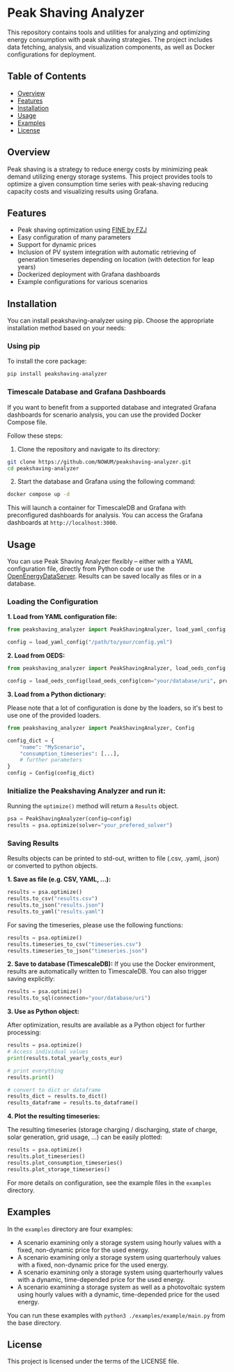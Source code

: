 # Peak Shaving Analyzer

This repository contains tools and utilities for analyzing and optimizing energy consumption with peak shaving strategies. The project includes data fetching, analysis, and visualization components, as well as Docker configurations for deployment.

## Table of Contents

- [Overview](#overview)
- [Features](#features)
- [Installation](#installation)
- [Usage](#usage)
- [Examples](#examples)
- [License](#license)

## Overview

Peak shaving is a strategy to reduce energy costs by minimizing peak demand utilizing energy storage systems. This project provides tools to optimize a given consumption time series with peak-shaving reducing capacity costs and visualizing results using Grafana.

## Features

- Peak shaving optimization using [FINE by FZJ](https://github.com/FZJ-IEK3-VSA/FINE)
- Easy configuration of many parameters
- Support for dynamic prices
- Inclusion of PV system integration with automatic retrieving of generation timeseries depending on location (with detection for leap years)
- Dockerized deployment with Grafana dashboards
- Example configurations for various scenarios

## Installation

You can install peakshaving-analyzer using pip. Choose the appropriate installation method based on your needs:

### Using pip

To install the core package:

```bash
pip install peakshaving-analyzer
```

### Timescale Database and Grafana Dashboards

If you want to benefit from a supported database and integrated Grafana dashboards for scenario analysis, you can use the provided Docker Compose file.

Follow these steps:

1. Clone the repository and navigate to its directory:

```bash
git clone https://github.com/NOWUM/peakshaving-analyzer.git
cd peakshaving-analyzer
```

2. Start the database and Grafana using the following command:

```bash
docker compose up -d
```

This will launch a container for TimescaleDB and Grafana with preconfigured dashboards for analysis. You can access the Grafana dashboards at `http://localhost:3000`.

## Usage

You can use Peak Shaving Analyzer flexibly – either with a YAML configuration file, directly from Python code or use the [OpenEnergyDataServer](https://github.com/open-energy-data-server/open-energy-data-server). Results can be saved locally as files or in a database.

### Loading the Configuration

**1. Load from YAML configuration file:**
```python
from peakshaving_analyzer import PeakShavingAnalyzer, load_yaml_config

config = load_yaml_config("/path/to/your/config.yml")
```

**2. Load from OEDS:**
```python
from peakshaving_analyzer import PeakShavingAnalyzer, load_oeds_config

config = load_oeds_config(load_oeds_config(con="your/database/uri", profile_id=id_to_analyze))
```

**3. Load from a Python dictionary:**

Please note that a lot of configuration is done by the loaders, so it's best to use one of the provided loaders.
```python
from peakshaving_analyzer import PeakShavingAnalyzer, Config

config_dict = {
    "name": "MyScenario",
    "consumption_timeseries": [...],
    # further parameters
}
config = Config(config_dict)
```

### Initialize the Peakshaving Analyzer and run it:

Running the `optimize()` method will return a `Results` object.
```python
psa = PeakShavingAnalyzer(config=config)
results = psa.optimize(solver="your_prefered_solver")
```

### Saving Results

Results objects can be printed to std-out, written to file (.csv, .yaml, .json) or converted to python objects.

**1. Save as file (e.g. CSV, YAML, ...):**
```python
results = psa.optimize()
results.to_csv("results.csv")
results.to_json("results.json")
results.to_yaml("results.yaml")
```

For saving the timeseries, please use the following functions:
```python
results = psa.optimize()
results.timeseries_to_csv("timeseries.csv")
results.timeseries_to_json("timeseries.json")
```


**2. Save to database (TimescaleDB):**
If you use the Docker environment, results are automatically written to TimescaleDB. You can also trigger saving explicitly:
```python
results = psa.optimize()
results.to_sql(connection="your/database/uri")
```

**3. Use as Python object:**

After optimization, results are available as a Python object for further processing:
```python
results = psa.optimize()
# Access individual values
print(results.total_yearly_costs_eur)

# print everything
results.print()

# convert to dict or dataframe
results_dict = results.to_dict()
results_dataframe = results.to_dataframe()
```

**4. Plot the resulting timeseries:**

The resulting timeseries (storage charging / discharging, state of charge, solar generation, grid usage, ...) can be easily plotted:

```python
results = psa.optimize()
results.plot_timeseries()
results.plot_consumption_timeseries()
results.plot_storage_timeseries()
```

For more details on configuration, see the example files in the `examples` directory.

## Examples

In the `examples` directory are four examples:
* A scenario examining only a storage system using hourly values with a fixed, non-dynamic price for the used energy.
* A scenario examining only a storage system using quarterhouly values with a fixed, non-dynamic price for the used energy.
* A scenario examining only a storage system using quarterhourly values with a dynamic, time-depended price for the used energy.
* A scenario examining a storage system as well as a photovoltaic system using hourly values with a dynamic, time-depended price for the used energy.

You can run these examples with `python3 ./examples/example/main.py` from the base directory.

## License

This project is licensed under the terms of the LICENSE file.

